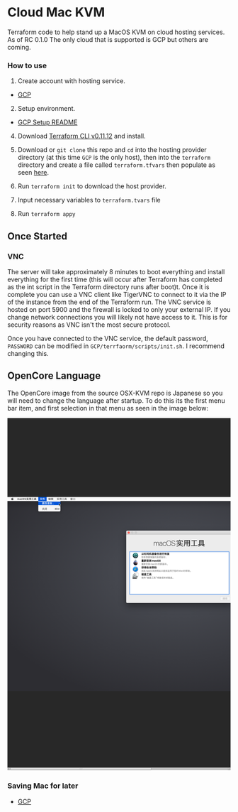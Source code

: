 # Cloud Mac KVM
Terraform code to help stand up a MacOS KVM on cloud hosting services. As of RC 0.1.0 The only cloud that is supported is GCP but others are coming.

### How to use

  1. Create account with hosting service.
  - [GCP](https://cloud.google.com)

  2. Setup environment.
  - [GCP Setup README](GCP/README.md#setting-up-a-gcp-environment)

  4. Download [Terraform CLI v0.11.12](releases.hashicorp.com/terraform/0.11.12/) and install.

  5. Download or `git clone` this repo and `cd` into the hosting provider directory (at this time `GCP` is the only host), then into the `terraform` directory and create a file called `terraform.tfvars` then populate as seen [here](GCP/README.md#example-terraform.tfvars).

  6. Run `terraform init` to download the host provider.

  7. Input necessary variables to `terraform.tvars` file

  8. Run `terraform appy`

## Once Started

### VNC

The server will take approximately 8 minutes to boot everything and install everything for the first time (this will occur after Terraform has completed as the int script in the Terraform directory runs after boot)t. Once it is complete you can use a VNC client like TigerVNC to connect to it via the IP of the instance from the end of the Terraform run. The VNC service is hosted on port 5900 and the firewall is locked to only your external IP. If you change network connections you will likely not have access to it. This is for security reasons as VNC isn't the most secure protocol.

Once you have connected to the VNC service, the default password, `PASSWORD` can be modified in `GCP/terrfaorm/scripts/init.sh`. I recommend changing this.

## OpenCore Language

The OpenCore image from the source OSX-KVM repo is Japanese so you will need to change the language after startup. To do this its the first menu bar item, and first selection in that menu as seen in the image below:

![Change Language](language.png)

### Saving Mac for later

  - [GCP](GCP/README.md#saving-mac-for-later)

